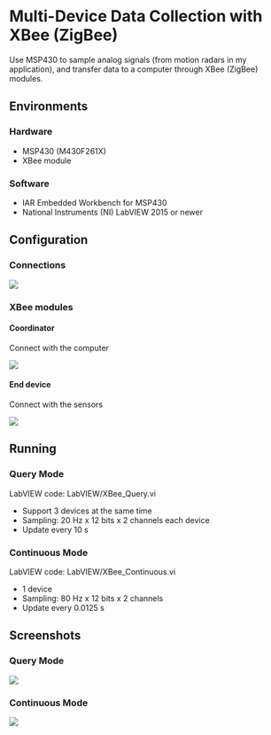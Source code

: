 # Multi-Device Data Collection with XBee (ZigBee)
Use MSP430 to sample analog signals (from motion radars in my application), and transfer data to a computer through XBee (ZigBee) modules.

## Environments

### Hardware
- MSP430 (M430F261X)
- XBee module

### Software
- IAR Embedded Workbench for MSP430
- National Instruments (NI) LabVIEW 2015 or newer

## Configuration

### Connections
<img src="https://github.com/rookiepeng/Multi-Device-XBee/blob/master/docs/connection.png?raw=true">

### XBee modules

#### Coordinator

Connect with the computer

<img src="https://github.com/rookiepeng/Multi-Device-XBee/blob/master/docs/coordinator.png?raw=true">

#### End device

Connect with the sensors

<img src="https://github.com/rookiepeng/Multi-Device-XBee/blob/master/docs/end-device.png?raw=true">

## Running

### Query Mode
LabVIEW code: LabVIEW/XBee_Query.vi
- Support 3 devices at the same time
- Sampling: 20 Hz x 12 bits x 2 channels each device
- Update every 10 s

### Continuous Mode
LabVIEW code: LabVIEW/XBee_Continuous.vi
- 1 device
- Sampling: 80 Hz x 12 bits x 2 channels
- Update every 0.0125 s

## Screenshots

### Query Mode
<img src="https://github.com/rookiepeng/Multi-Device-XBee/blob/master/docs/queryMode.png?raw=true">

### Continuous Mode
<img src="https://github.com/rookiepeng/Multi-Device-XBee/blob/master/docs/continuousMode.png?raw=true">
